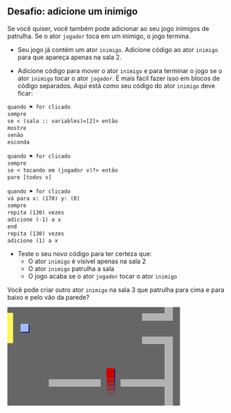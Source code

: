 ## Desafio: adicione um inimigo

Se você quiser, você também pode adicionar ao seu jogo inimigos de patrulha. Se o ator `jogador` toca em um inimigo, o jogo termina.

+ Seu jogo já contém um ator `inimigo`. Adicione código ao ator `inimigo` para que apareça apenas na sala 2.

+ Adicione código para mover o ator `inimigo` e para terminar o jogo se o ator `inimigo` tocar o ator `jogador`. É mais fácil fazer isso em blocos de código separados. Aqui está como seu código do ator `inimigo` deve ficar:

```blocks3
quando ⚑ for clicado
sempre 
se < (sala :: variables)=[2]> então 
mostre
senão 
esconda

quando ⚑ for clicado
sempre 
se < tocando em (jogador v)?> então 
pare [todos v]

quando ⚑ for clicado
vá para x: (170) y: (0)
sempre 
repita (130) vezes 
adicione (-1) a x
end
repita (130) vezes 
adicione (1) a x
```

+ Teste o seu novo código para ter certeza que: 
    + O ator `inimigo` é visível apenas na sala 2
    + O ator `inimigo` patrulha a sala
    + O jogo acaba se o ator `jogador` tocar o ator `inimigo`

Você pode criar outro ator `inimigo` na sala 3 que patrulha para cima e para baixo e pelo vão da parede?

![captura de tela](images/world-enemy2.png)
